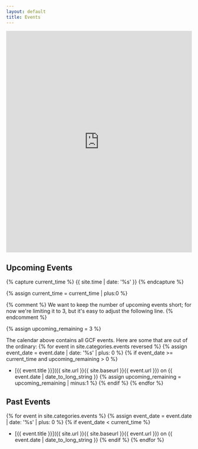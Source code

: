 ```yaml
---
layout: default
title: Events
---
```


<div class="gcal">
<iframe id="calendar-frame"
	src="https://www.google.com/calendar/embed?height=600&amp;wkst=1&amp;bgcolor=%23FFFFFF&amp;src=btboj0i5e7nv3sk7o2bn48hjng%40group.calendar.google.com&amp;color=%23B1440E&amp;ctz=America%2FLos_Angeles"
  width="100%" height="600" frameborder="0"
																									 scrolling="no"></iframe>
</div>

<script type="text/javascript">
function resizeCalendar() {
	var calendar = document.getElementById("calendar-frame");
	calendar.width = calendar.parentElement.clientWidth;
}

resizeCalendar();
window.addEventListener("resize", resizeCalendar);
</script>

## Upcoming Events
{% capture current_time %}
  {{ site.time | date: '%s' }}
{% endcapture %}

{% assign current_time = current_time | plus:0 %}

{% comment %}
We want to keep the number of upcoming events short; for now we're
limiting it to 3, but it's easy to adjust the following line.
{% endcomment %}

{% assign upcoming_remaining = 3 %}

The calendar above contains all GCF events. Here are some that are out
of the ordinary:
{% for event in site.categories.events reversed %}
  {% assign event_date = event.date | date: '%s' | plus: 0 %}
	{% if event_date >= current_time and upcoming_remaining > 0 %}
* [{{ event.title }}]({{ site.url }}{{ site.baseurl }}{{ event.url }}) on {{ event.date | date_to_long_string }}
		{% assign upcoming_remaining = upcoming_remaining | minus:1 %}
	{% endif %}
{% endfor %}

## Past Events
{% for event in site.categories.events %}
  {% assign event_date = event.date | date: '%s' | plus: 0 %}
	{% if event_date < current_time %}
* [{{ event.title }}]({{ site.url }}{{ site.baseurl }}{{ event.url }}) on {{ event.date | date_to_long_string }}
	{% endif %}
{% endfor %}
